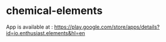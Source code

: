 # chemical-elements

App is available at : https://play.google.com/store/apps/details?id=io.enthusiast.elements&hl=en
